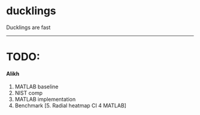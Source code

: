 # ducklings
Ducklings are fast

---------------------
# TODO:

#### Alikh
1. MATLAB baseline
2. NIST comp
3. MATLAB implementation
4. Benchmark
[5. Radial heatmap CI 4 MATLAB]
